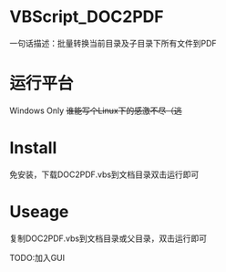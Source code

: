 # VBScript_DOC2PDF
一句话描述：批量转换当前目录及子目录下所有文件到PDF

# 运行平台
Windows Only
<del>谁能写个Linux下的感激不尽（逃</del>

# Install
免安装，下载DOC2PDF.vbs到文档目录双击运行即可

# Useage
复制DOC2PDF.vbs到文档目录或父目录，双击运行即可

TODO:加入GUI
